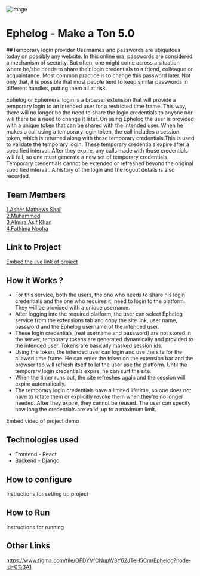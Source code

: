 ![image](https://user-images.githubusercontent.com/92361680/197824476-464d420d-26a6-4df5-aef3-99214fac1388.png)


# Ephelog - Make a Ton 5.0
##Temporary login provider
Usernames and passwords are ubiquitous today on possibly any website. In this online era, passwords are considered a mechanism of security. But often, one might come across a situation where he/she needs to share their login credentials to a friend, colleague or acquaintance. Most common practice is to change this password later. Not only that, it is possible that most people tend to keep similar passwords in different handles, putting them all at risk. 

Ephelog or Ephemeral login is a browser extension that will provide a temporary login to an intended user for a restricted time frame. This way, there will no longer be the need to share the login credentials to anyone nor will there be a need to change it later. On using Ephelog the user is provided with a unique token that can be shared with the intended user. When he makes a call using a temporary login token, the call includes a session token, which is returned along with those temporary credentials.This is used to validate the temporary login.
These temporary credentials expire after a specified interval. After they expire, any calls made with those credentials will fail, so one must generate a new set of temporary credentials. Temporary credentials cannot be extended or refreshed beyond the original specified interval. A history of the login and the logout details is also recorded. 

## Team Members
[1.Asher Mathews Shaji](https://github.com/Asher-MS)   
[2.Muhammed](https://github.com/muhammed-mizaj)   
[3.Almira Asif Khan](https://github.com/AlmiraKhan)   
[4.Fathima Nooha](https://github.com/nooha01)   

## Link to Project
[Embed the live link of project](live_link)

## How it Works ?
* For this service, both the users, the one who needs to share his login credentials and the one who requires it, need to login to the platform. They will be provided with a unique username.
* After logging into the required platform, the user can select Ephelog service from the extensions tab and copy the site link, user name, password and the Ephelog username of the intended user. 
* These login credentials (real username and password) are not stored in the server, temporary tokens are generated dynamically and provided to the intended user. Tokens are basically masked session ids.
* Using the token, the intended user can login and use the site for the allowed time frame. He can enter the token on the extension bar and the browser tab will refresh itself to let the user use the platform. Until the temporary login credentials expire, he can surf the site. 
* When the timer runs out, the site refreshes again and the session will expire automatically. 
* The temporary login credentials have a limited lifetime, so one does not have to rotate them or explicitly revoke them when they're no longer needed. After they expire, they cannot be reused. The user can specify how long the credentials are valid, up to a maximum limit.

Embed video of project demo

## Technologies used
* Frontend - React
* Backend - Django

## How to configure
Instructions for setting up project

## How to Run
Instructions for running

## Other Links
https://www.figma.com/file/OFDYVfCNupW3Y62JTeH5Cm/Ephelog?node-id=0%3A1
